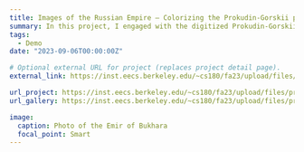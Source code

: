 ```yaml
---
title: Images of the Russian Empire – Colorizing the Prokudin-Gorskii photo collection
summary: In this project, I engaged with the digitized Prokudin-Gorskii glass plate images, with the aim of leveraging image processing techniques to autonomously produce a color image with the least visual discrepancies.
tags:
  - Demo
date: "2023-09-06T00:00:00Z"

# Optional external URL for project (replaces project detail page).
external_link: https://inst.eecs.berkeley.edu/~cs180/fa23/upload/files/proj1/panzhy/

url_project: https://inst.eecs.berkeley.edu/~cs180/fa23/upload/files/proj1/panzhy/
url_gallery: https://inst.eecs.berkeley.edu/~cs180/fa23/upload/files/proj1/panzhy/results/

image:
  caption: Photo of the Emir of Bukhara
  focal_point: Smart
---
```

